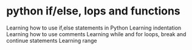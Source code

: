 # python if/else, lops and functions

Learning how to use if,else statements in Python
Learning indentation
Learning how to use comments
Learning while and for loops, break and continue statements
Learning range
